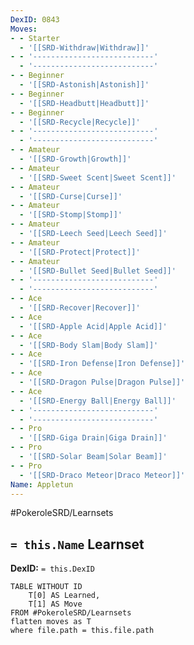```yaml
---
DexID: 0843
Moves:
- - Starter
  - '[[SRD-Withdraw|Withdraw]]'
- - '---------------------------'
  - '---------------------------'
- - Beginner
  - '[[SRD-Astonish|Astonish]]'
- - Beginner
  - '[[SRD-Headbutt|Headbutt]]'
- - Beginner
  - '[[SRD-Recycle|Recycle]]'
- - '---------------------------'
  - '---------------------------'
- - Amateur
  - '[[SRD-Growth|Growth]]'
- - Amateur
  - '[[SRD-Sweet Scent|Sweet Scent]]'
- - Amateur
  - '[[SRD-Curse|Curse]]'
- - Amateur
  - '[[SRD-Stomp|Stomp]]'
- - Amateur
  - '[[SRD-Leech Seed|Leech Seed]]'
- - Amateur
  - '[[SRD-Protect|Protect]]'
- - Amateur
  - '[[SRD-Bullet Seed|Bullet Seed]]'
- - '---------------------------'
  - '---------------------------'
- - Ace
  - '[[SRD-Recover|Recover]]'
- - Ace
  - '[[SRD-Apple Acid|Apple Acid]]'
- - Ace
  - '[[SRD-Body Slam|Body Slam]]'
- - Ace
  - '[[SRD-Iron Defense|Iron Defense]]'
- - Ace
  - '[[SRD-Dragon Pulse|Dragon Pulse]]'
- - Ace
  - '[[SRD-Energy Ball|Energy Ball]]'
- - '---------------------------'
  - '---------------------------'
- - Pro
  - '[[SRD-Giga Drain|Giga Drain]]'
- - Pro
  - '[[SRD-Solar Beam|Solar Beam]]'
- - Pro
  - '[[SRD-Draco Meteor|Draco Meteor]]'
Name: Appletun
---
```


#PokeroleSRD/Learnsets

## `= this.Name` Learnset

**DexID:** `= this.DexID`

```dataview
TABLE WITHOUT ID
    T[0] AS Learned,
    T[1] AS Move
FROM #PokeroleSRD/Learnsets
flatten moves as T
where file.path = this.file.path
```
